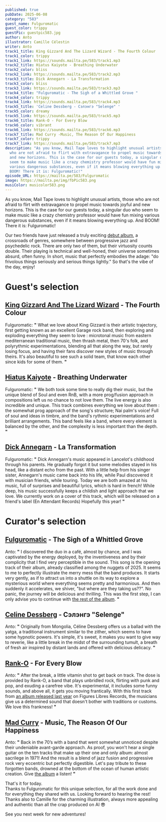 ```yaml
---
published: true
pubDate: 2025-06-08
category: "583"
guest_name: Fulguromatic
guest_color: trippy
guestPic: guestpic583.jpg
author: Anto
illustrator: Camille Célestin
writer: Anto
track1_title: King Gizzard And The Lizard Wizard - The Fourth Colour
track1_color: trippy
track1_link: https://sounds.mailta.pe/583/track1.mp3
track2_title: Hiatus Kaiyote - Breathing Underwater
track2_color: bliss
track2_link: https://sounds.mailta.pe/583/track2.mp3
track3_title: Dick Annegarn - La Transformation
track3_color: bliss
track3_link: https://sounds.mailta.pe/583/track3.mp3
track4_title: "Fulguromatic - The Sigh of a Whittled Grove "
track4_color: trippy
track4_link: https://sounds.mailta.pe/583/track4.mp3
track5_title: 'Celine Dessberg - Сэлэнгэ "Selenge" '
track5_color: dreamy
track5_link: https://sounds.mailta.pe/583/track5.mp3
track6_title: Rank-O - For Every Blow
track6_color: vibrant
track6_link: https://sounds.mailta.pe/583/track6.mp3
track7_title: Mad Curry -Music, The Reason Of Our Happiness
track7_color: trippy
track7_link: https://sounds.mailta.pe/583/track7.mp3
description: "As you know, Mail Tape loves to highlight unusual artists, those
  who are not afraid to flirt with extravagance to propel music towards joyful
  and new horizons. This is the case for our guests today, a singular duo who
  seem to make music like a crazy chemistry professor would have fun mixing
  various dangerous substances, even if it means blowing everything up. And
  BOOM! There it is: Fulguromatic!"
episode_URL: https://mailta.pe/583/Fulguromatic
image: https://mailta.pe/img/fbPic583.png
musiColor: musicolor583.png
---
```

As you know, Mail Tape loves to highlight unusual artists, those who are not afraid to flirt with extravagance to propel music towards joyful and new horizons. This is the case for our guests today, a singular duo who seem to make music like a crazy chemistry professor would have fun mixing various dangerous substances, even if it means blowing everything up. And BOOM! There it is: Fulguromatic!



Our two friends have just released a truly exciting [debut album](https://amarxe.bandcamp.com/album/fulguromatic), a crossroads of genres, somewhere between progressive jazz and psychedelic rock. There are only two of them, but their virtuosity counts double. Their playing is technical and well-honed, their universe sometimes absurd, often funny. In short, music that perfectly embodies the adage: "do frivolous things seriously and serious things lightly." So that's the vibe of the day, enjoy!

# Guest's selection

## [King Gizzard And The Lizard Wizard](https://kinggizzard.bandcamp.com/) - The Fourth Colour

 Fulguromatic: **"** What we love about King Gizzard is their artistic trajectory, first getting known as an excellent Garage rock band, then exploring and exploding everything they seem to love : microtonal music from eastern mediterranean traditional music, then thrash metal, then 70's folk, and polyrythmic experimentations, blending all that along the way, but rarely losing focus, and having their fans discover new styles of music through theirs. It's also beautiful to see such a solid team, that know each other since kids for some of them. **"** 

## [Hiatus Kaiyote](https://hiatuskaiyote.bandcamp.com/) - Breathing Underwater

 Fulguromatic: **"** We both took some time to really dig their music, but the unique blend of Soul and even RnB, with a more prog/fusion approach in compositions left us no chance to not love them. The live energy is also incredible and unique. This track combines everything we love about them : the somewhat prog approach of the song's structure; Nai palm's voice! Full of soul and ideas in timbre, and the band's rythmic experimentations and brilliant arrangements. This band feels like a band, where every element is balanced by the other, and the complexity is less important than the depth. **"** 

## [Dick Annegarn](https://www.discogs.com/artist/375023-Dick-Annegarn?redirected=true) - La Transformation

 Fulguromatic: **"** Dick Annegarn's music appeared in Lancelot's childhood through his parents. He gradually forgot it but some melodies stayed in his head, like a distant echo from the past. With a little help from his singer sister, Annegarn's music came back into his life, while Paul discovered it with musician friends, while touring. Today we are both amazed at his music, full of surprises and beautiful lyrics, which is hard in french! While deep, his music successfully keeps a childish and light approach that we love. We currently work on a cover of this track, which will be released on a friend's label (En Attendant Records) Hopefully this year! **"** 

# Curator's selection

## [Fulguromatic](https://amarxe.bandcamp.com/album/fulguromatic) - The Sigh of a Whittled Grove

 Anto: **"** I discovered the duo in a café, almost by chance, and I was captivated by the energy deployed, by the inventiveness and by their complicity that I find very perceptible in the sound. This song is the opening track of their album, already classified among the nuggets of 2025. It seems to me to perfectly illustrate the merry mess that the band produces. It starts very gently, as if to attract us into a shuttle on its way to explore a mysterious world where everything seems pretty and harmonious. And then suddenly it accelerates, we shiver, "but where are they taking us??". No panic, the journey will be delicious and thrilling. This was the first step, I can only advise you to continue with [the rest of the album](https://amarxe.bandcamp.com/album/fulguromatic). **"** 

## [Celine Dessberg](https://celinedessberg.bandcamp.com/) - Сэлэнгэ "Selenge"

 Anto: **"** Originally from Mongolia, Céline Dessberg offers us a ballad with the yatga, a traditional instrument similar to the zither, which seems to have some hypnotic powers. It's simple, it's sweet, it makes you want to give way to reverie, like a little break in the midst of the surrounding tumult, a breath of fresh air inspired by distant lands and offered with delicious delicacy. **"** 

## [Rank-O](https://rank-o.bandcamp.com/music) - For Every Blow

 Anto: **"** After the break, a little vitamin shot to get back on track. The dose is provided by Rank-O, a band that plays unbridled rock, flirting with punk and pop, and exuding a carefree vibe. It's experimental, it includes some funny sounds, and above all, it gets you moving frantically. With this first track from [an album released last year](https://rank-o.bandcamp.com/album/monument-movement) on Figures Libres Records, the musicians give us a determined sound that doesn't bother with traditions or customs. We love this frankness! **"** 

## [Mad Curry](https://www.youtube.com/watch?v=5BqGb7AwapM&list=OLAK5uy_mU0KeHvXu5M7IYhVni5mja_cr3eV7WzOw&index=1) - Music, The Reason Of Our Happiness

 Anto: **"** Back in the 70’s with a band that went somewhat unnoticed despite their undeniable avant-garde approach. As proof, you won't hear a single guitar on the ten tracks that make up their one and only album: almost sacrilege in 1971! And the result is a blend of jazz fusion and progressive rock very eccentric but perfectly digestible. Let's pay tribute to these forgotten bands, drowned at the bottom of the ocean of human artistic creation. Give [the album](https://www.youtube.com/watch?v=5BqGb7AwapM&list=OLAK5uy_mU0KeHvXu5M7IYhVni5mja_cr3eV7WzOw&index=1) a listen! **"** 

 That's it for today.\
Thanks to Fulguromatic for this unique selection, for all the work done and for everything they shared with us. Looking forward to hearing the rest!\
Thanks also to Camille for the charming illustration, always more appealing and authentic than all the crap produced on AI 😎



See you next week for new adventures!

